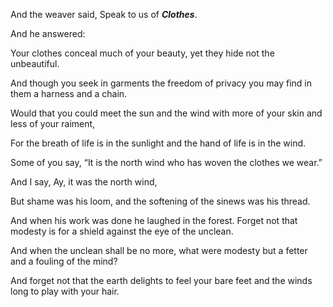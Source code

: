 And the weaver said, Speak to us of **_Clothes_**.

And he answered:

Your clothes conceal much of your beauty, yet they hide not the unbeautiful.

And though you seek in garments the freedom of privacy you may find in them a harness and a chain.

Would that you could meet the sun and the wind with more of your skin and less of your raiment,

For the breath of life is in the sunlight and the hand of life is in the wind.

Some of you say, “It is the north wind who has woven the clothes we wear.”

And I say, Ay, it was the north wind,

But shame was his loom, and the softening of the sinews was his thread.

And when his work was done he laughed in the forest. Forget not that modesty is for a shield against the eye of the unclean.

And when the unclean shall be no more, what were modesty but a fetter and a fouling of the mind?

And forget not that the earth delights to feel your bare feet and the winds long to play with your hair.